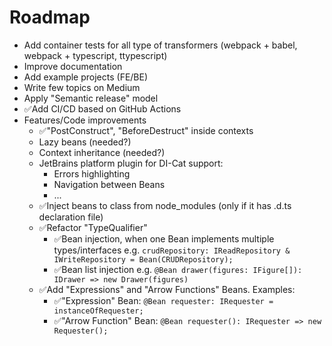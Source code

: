 # Roadmap

- Add container tests for all type of transformers (webpack + babel, webpack + typescript, ttypescript)
- Improve documentation
- Add example projects (FE/BE)
- Write few topics on Medium
- Apply "Semantic release" model
- ✅Add CI/CD based on GitHub Actions
- Features/Code improvements
  - ✅"PostConstruct", "BeforeDestruct" inside contexts
  - Lazy beans (needed?)
  - Context inheritance (needed?)
  - JetBrains platform plugin for DI-Cat support:
    - Errors highlighting
    - Navigation between Beans
    - ...
  - ✅Inject beans to class from node_modules (only if it has .d.ts declaration file)
  - ✅Refactor "TypeQualifier"
    - ✅Bean injection, when one Bean implements multiple types/interfaces e.g. `crudRepository: IReadRepository & IWriteRepository = Bean(CRUDRepository);`
    - ✅Bean list injection e.g. `@Bean drawer(figures: IFigure[]): IDrawer => new Drawer(figures)`
  - ✅Add "Expressions" and "Arrow Functions" Beans. Examples:
    - ✅"Expression" Bean: `@Bean requester: IRequester = instanceOfRequester;`
    - ✅"Arrow Function" Bean: `@Bean requester(): IRequester => new Requester();`
